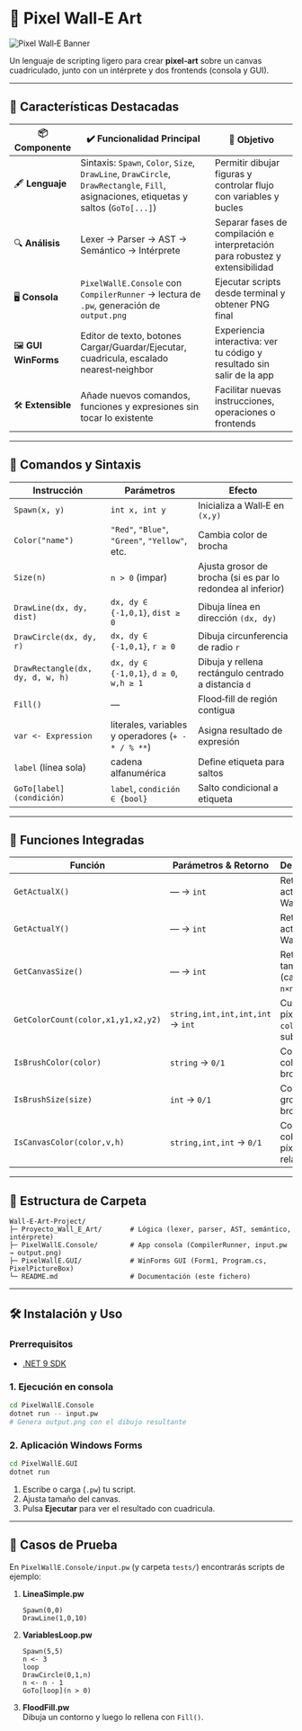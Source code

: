 # 🎨 Pixel Wall‑E Art

![Pixel Wall‑E Banner](https://i.imgur.com/3hX5QvT.png)

Un lenguaje de scripting ligero para crear **pixel‑art** sobre un canvas cuadriculado, junto con un intérprete y dos frontends (consola y GUI).

---

## 🚀 Características Destacadas

| 📦 Componente        | ✔️ Funcionalidad Principal                                      | 🎯 Objetivo                                                            |
|----------------------|-----------------------------------------------------------------|------------------------------------------------------------------------|
| 🖋️ **Lenguaje**      | Sintaxis: `Spawn`, `Color`, `Size`, `DrawLine`, `DrawCircle`, `DrawRectangle`, `Fill`, asignaciones, etiquetas y saltos (`GoTo[...]`) | Permitir dibujar figuras y controlar flujo con variables y bucles      |
| 🔍 **Análisis**      | Lexer → Parser → AST → Semántico → Intérprete                   | Separar fases de compilación e interpretación para robustez y extensibilidad |
| 🖥️ **Consola**       | `PixelWallE.Console` con `CompilerRunner` → lectura de `.pw`, generación de `output.png` | Ejecutar scripts desde terminal y obtener PNG final                    |
| 🖼️ **GUI WinForms**  | Editor de texto, botones Cargar/Guardar/Ejecutar, cuadricula, escalado nearest‑neighbor | Experiencia interactiva: ver tu código y resultado sin salir de la app  |
| 🛠️ **Extensible**    | Añade nuevos comandos, funciones y expresiones sin tocar lo existente | Facilitar nuevas instrucciones, operaciones o frontends               |

---

## 📜 Comandos y Sintaxis

| **Instrucción**                    | **Parámetros**                                    | **Efecto**                                                   |
|------------------------------------|---------------------------------------------------|--------------------------------------------------------------|
| `Spawn(x, y)`                      | `int x, int y`                                    | Inicializa a Wall‑E en `(x,y)`                                |
| `Color("name")`                    | `"Red"`, `"Blue"`, `"Green"`, `"Yellow"`, etc.    | Cambia color de brocha                                        |
| `Size(n)`                          | `n > 0` (impar)                                   | Ajusta grosor de brocha (si es par lo redondea al inferior)   |
| `DrawLine(dx, dy, dist)`           | `dx, dy ∈ {-1,0,1}`, `dist ≥ 0`                   | Dibuja línea en dirección `(dx, dy)`                          |
| `DrawCircle(dx, dy, r)`            | `dx, dy ∈ {-1,0,1}`, `r ≥ 0`                      | Dibuja circunferencia de radio `r`                            |
| `DrawRectangle(dx, dy, d, w, h)`   | `dx, dy ∈ {-1,0,1}`, `d ≥ 0`, `w,h ≥ 1`            | Dibuja y rellena rectángulo centrado a distancia `d`         |
| `Fill()`                           | —                                                 | Flood‑fill de región contigua                                 |
| `var <- Expression`                | literales, variables y operadores (`+ - * / % **`) | Asigna resultado de expresión                                 |
| `label` (línea sola)               | cadena alfanumérica                                | Define etiqueta para saltos                                   |
| `GoTo[label](condición)`           | `label`, `condición ∈ {bool}`                     | Salto condicional a etiqueta                                  |

---

## 🔧 Funciones Integradas

| Función                      | Parámetros & Retorno           | Descripción                                   |
|------------------------------|--------------------------------|-----------------------------------------------|
| `GetActualX()`               | — → `int`                      | Retorna `X` actual de Wall‑E                  |
| `GetActualY()`               | — → `int`                      | Retorna `Y` actual de Wall‑E                  |
| `GetCanvasSize()`            | — → `int`                      | Retorna tamaño `n` (canvas `n×n`)             |
| `GetColorCount(color,x1,y1,x2,y2)` | `string,int,int,int,int` → `int` | Cuenta píxeles de `color` en sub‑región      |
| `IsBrushColor(color)`        | `string` → `0/1`               | Comprueba color de brocha                     |
| `IsBrushSize(size)`          | `int` → `0/1`                  | Comprueba grosor de brocha                    |
| `IsCanvasColor(color,v,h)`   | `string,int,int` → `0/1`       | Comprueba color de píxel relativo             |

---

## 📂 Estructura de Carpeta

```
Wall‑E-Art-Project/
├─ Proyecto_Wall_E_Art/       # Lógica (lexer, parser, AST, semántico, intérprete)
├─ PixelWallE.Console/        # App consola (CompilerRunner, input.pw → output.png)
├─ PixelWallE.GUI/            # WinForms GUI (Form1, Program.cs, PixelPictureBox)
└─ README.md                  # Documentación (este fichero)
```

---

## 🛠 Instalación y Uso

### Prerrequisitos

- [.NET 9 SDK](https://dotnet.microsoft.com/download)

### 1. Ejecución en consola

```bash
cd PixelWallE.Console
dotnet run -- input.pw
# Genera output.png con el dibujo resultante
```

### 2. Aplicación Windows Forms

```bash
cd PixelWallE.GUI
dotnet run
```

1. Escribe o carga (`.pw`) tu script.
2. Ajusta tamaño del canvas.
3. Pulsa **Ejecutar** para ver el resultado con cuadricula.

---

## 🧪 Casos de Prueba

En `PixelWallE.Console/input.pw` (y carpeta `tests/`) encontrarás scripts de ejemplo:

1. **LineaSimple.pw**  
   ```pw
   Spawn(0,0)
   DrawLine(1,0,10)
   ```
2. **VariablesLoop.pw**  
   ```pw
   Spawn(5,5)
   n <- 3
   loop
   DrawCircle(0,1,n)
   n <- n - 1
   GoTo[loop](n > 0)
   ```
3. **FloodFill.pw**  
   Dibuja un contorno y luego lo rellena con `Fill()`.
